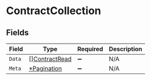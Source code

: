 # ContractCollection


## Fields

| Field                                                 | Type                                                  | Required                                              | Description                                           |
| ----------------------------------------------------- | ----------------------------------------------------- | ----------------------------------------------------- | ----------------------------------------------------- |
| `Data`                                                | [][ContractRead](../../models/shared/contractread.md) | :heavy_minus_sign:                                    | N/A                                                   |
| `Meta`                                                | [*Pagination](../../models/shared/pagination.md)      | :heavy_minus_sign:                                    | N/A                                                   |